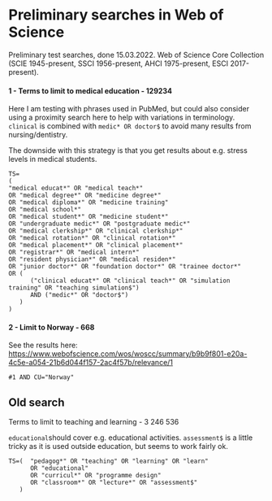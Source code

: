# Preliminary searches in Web of Science

Preliminary test searches, done 15.03.2022. Web of Science Core Collection (SCIE 1945-present, SSCI 1956-present, AHCI 1975-present, ESCI 2017-present).

#### 1 - Terms to limit to medical education - 129234
Here I am testing with phrases used in PubMed, but could also consider using a proximity search here to help with variations in terminology.
`clinical` is combined with `medic* OR doctor$` to avoid many results from nursing/dentistry.

The downside with this strategy is that you get results about e.g. stress levels in medical students.

```
TS=
(
"medical educat*" OR "medical teach*"
OR "medical degree*" OR "medicine degree*"
OR "medical diploma*" OR "medicine training"
OR "medical school*"
OR "medical student*" OR "medicine student*"
OR "undergraduate medic*" OR "postgraduate medic*" 
OR "medical clerkship*" OR "clinical clerkship*"
OR "medical rotation*" OR "clinical rotation*"
OR "medical placement*" OR "clinical placement*"
OR "registrar*" OR "medical intern*"
OR "resident physician*" OR "medical residen*" 
OR "junior doctor*" OR "foundation doctor*" OR "trainee doctor*" 
OR (
      ("clinical educat*" OR "clinical teach*" OR "simulation training" OR "teaching simulation$") 
      AND ("medic*" OR "doctor$")
   )
)
```

#### 2 - Limit to Norway - 668
See the results here: https://www.webofscience.com/wos/woscc/summary/b9b9f801-e20a-4c5e-a054-21b6d044f157-2ac4f57b/relevance/1
```
#1 AND CU="Norway"
```

## Old search

Terms to limit to teaching and learning - 3 246 536

`educational`should cover e.g. educational activities. `assessment$` is a little tricky as it is used outside education, but seems to work fairly ok.
``` 
TS=(  "pedagog*" OR "teaching" OR "learning" OR "learn" 
      OR "educational" 
      OR "curricul*" OR "programme design" 
      OR "classroom*" OR "lecture*" OR "assessment$"
   )
```
